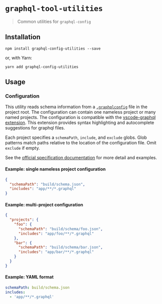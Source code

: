 # `graphql-tool-utilities`

> Common utilities for `graphql-config`

## Installation

```
npm install graphql-config-utilities --save
```

or, with Yarn:

```
yarn add graphql-config-utilities
```

## Usage

### Configuration

This utility reads schema information from a [`.graphqlconfig`](https://github.com/prisma/graphql-config) file in the project root. The configuration can contain one nameless project or many named projects. The configuration is compatible with the [vscode-graphql extension](https://github.com/prisma/vscode-graphql). This extension provides syntax highlighting and autocomplete suggestions for graphql files.

Each project specifies a `schemaPath`, `include`, and `exclude` globs. Glob patterns match paths relative to the location of the configuration file. Omit `exclude` if empty.

See the [official specification documentation](https://github.com/prisma/graphql-config/blob/main/specification.md#use-cases) for more detail and examples.

#### Example: single nameless project configuration

```json
{
  "schemaPath": "build/schema.json",
  "includes": "app/**/*.graphql"
}
```

#### Example: multi-project configuration

```json
{
  "projects": {
    "foo": {
      "schemaPath": "build/schema/foo.json",
      "includes": "app/foo/**/*.graphql"
    },
    "bar": {
      "schemaPath": "build/schema/bar.json",
      "includes": "app/bar/**/*.graphql"
    }
  }
}
```

#### Example: YAML format

```yml
schemaPath: build/schema.json
includes:
  - 'app/**/*.graphql'
```
